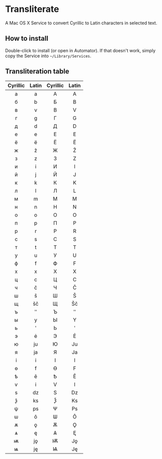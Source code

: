 # Transliterate

A Mac OS X Service to convert Cyrillic to Latin characters in selected text.


## How to install

Double-click to install (or open in Automator). If that doesn't work, simply copy the Service into `~/Library/Services`.

## Transliteration table

| Cyrillic | Latin | Cyrillic | Latin |
| :---: | :---: | :---: | :---: |
| а | a  | А | A  |
| б | b  | Б | B  |
| в | v  | В | V  |
| г | g  | Г | G  |
| д | d  | Д | D  |
| е | e  | Е | E  |
| ё | ë  | Ё | Ë  |
| ж | ž  | Ж | Ž  |
| з | z  | З | Z  |
| и | i  | И | I  |
| й | j  | Й | J  |
| к | k  | К | K  |
| л | l  | Л | L  |
| м | m  | М | M  |
| н | n  | Н | N  |
| о | o  | О | O  |
| п | p  | П | P  |
| р | r  | Р | R  |
| с | s  | С | S  |
| т | t  | Т | T  |
| у | u  | У | U  |
| ф | f  | Ф | F  |
| х | x  | Х | X  |
| ц | c  | Ц | C  |
| ч | č  | Ч | Č  |
| ш | š  | Ш | Š  |
| щ | šč | Щ | Šč |
| ъ | ʺ  | Ъ | ʺ  |
| ы | y  | Ы | Y  |
| ь | ʹ  | Ь | ʹ  |
| э | ė  | Э | Ė  |
| ю | ju | Ю | Ju |
| я | ja | Я | Ja |
| і | i  | І | I  |
| ѳ | f  | Ѳ | F  |
| ѣ | ě  | Ѣ | Ě  |
| ѵ | i  | Ѵ | I  |
| ѕ | dz | Ѕ | Dz |
| ѯ | ks | Ѯ | Ks |
| ѱ | ps | Ѱ | Ps |
| ѡ | ô  | Ѡ | Ô  |
| ѫ | ǫ  | Ѫ | Ǫ  |
| ѧ | ę  | Ѧ | Ę  |
| ѭ | jǫ | Ѭ | Jǫ |
| ѩ | ję | Ѩ | Ję |